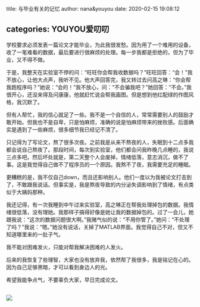 title: 与毕业有关的记忆
author: nana&youyou
date: 2020-02-15 19:08:12

categories: YOUYOU爱叨叨
---
学校要求必须发表一篇论文才能毕业，为此我很发愁。因为用了一个难用的设备，收了一笔难看的数据，最后要进行很麻烦的处理。每一步我都是拒绝的，但为了毕业，又不得不做。<!--more-->

于是，我整天在实验室不停的问：“旺旺你会帮我收数据吗？”旺旺回答：“会！”我不放心，让他大点声，我听不见。他大声回答完，我又转过去问高之琳：“你会帮我跑程序吗？”她说：“会的！”我不放心，问：“不会骗我吧？”她回答：“不会。”我很开心，还没来得及问康康，他就赶忙说会帮我画图。但是想到他红配绿的作图风格，我沉默了。

但有人帮忙，我的信心就足了一些。我不是一个自信的人，常常需要别人的鼓励才敢开始。但我也不是自卑，只是怕麻烦，准确的说是怕麻烦带来的挫败感。后面确实是遇到了一些麻烦，很多细节我已经记不清了。

只记得为了写论文，熬了很多次夜。之前我是从来不熬夜的人，失眠到十二点多我都会说自己熬夜了。那段时间，每次到实验室，他们都会问我昨晚几点睡的，我说三点多吧。然后坏处就是，第二天整个人会废掉，情绪低落，意志消沉，做不了事。这是我觉得自己做不了程序员的一个原因。我熬不了夜，我需要充足的睡眠。

更糟糕的是，我不仅自己down，而且还影响别人。他们一度以为我被论文打击到了，不敢跟我说话。但事实是，我是熬夜导致的内分泌失调影响到了情绪，有点类似于大姨妈那种。

我还记得，有一次我睡到中午过来实验室，高之琳正在帮我处理掉包的数据。我情绪很低落，没有理她。我那样子搞得好像是她让我的数据掉包的。过了一会儿，她跟我说：“这次的数据问题很大啊。”我赌气似的说：“不用你管了。”她问：“不处理了吗？”我说：“嗯。”她没有说话，关掉了MATLAB界面。我觉得自己不对，但又不知道哪里来的一肚子气。

我不能对困难发火，只能对帮我解决困难的人发火。

后来的我恢复了些理智，大家也没有放弃我，依然帮了我很多，我是铭记在心的。因为自己足够黑暗，才可以看到身边人的光。

希望我能争点气，不要辜负大家，早日完成论文。

<br>

<img src="/images/pic.png"/>
